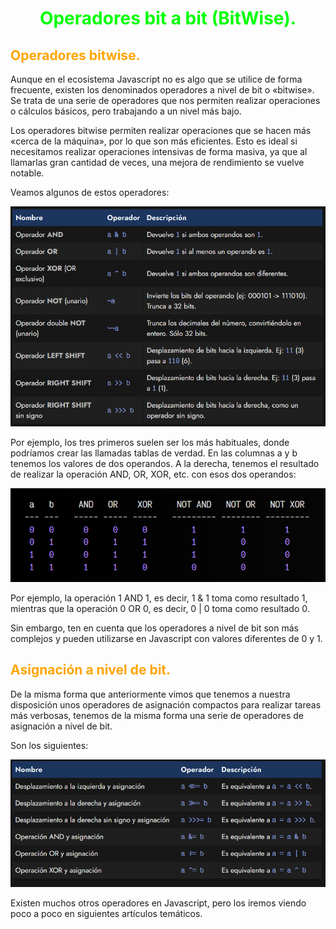  # <span style="color:lime"><center>Operadores bit a bit (BitWise).</center></span>

 ## <span style="color:orange">Operadores bitwise.</span>
 Aunque en el ecosistema Javascript no es algo que se utilice de forma frecuente, existen los denominados operadores a nivel de bit o «bitwise». Se trata de una serie de operadores que nos permiten realizar operaciones o cálculos básicos, pero trabajando a un nivel más bajo.

 Los operadores bitwise permiten realizar operaciones que se hacen más «cerca de la máquina», por lo que son más eficientes. Esto es ideal si necesitamos realizar operaciones intensivas de forma masiva, ya que al llamarlas gran cantidad de veces, una mejora de rendimiento se vuelve notable.

Veamos algunos de estos operadores:

![alt text](./imagenes-operador-bitwise/image.png)

Por ejemplo, los tres primeros suelen ser los más habituales, donde podríamos crear las llamadas tablas de verdad. En las columnas a y b tenemos los valores de dos operandos. A la derecha, tenemos el resultado de realizar la operación AND, OR, XOR, etc. con esos dos operandos:

![alt text](./imagenes-operador-bitwise/image-1.png)

Por ejemplo, la operación 1 AND 1, es decir, 1 & 1 toma como resultado 1, mientras que la operación 0 OR 0, es decir, 0 | 0 toma como resultado 0.

Sin embargo, ten en cuenta que los operadores a nivel de bit son más complejos y pueden utilizarse en Javascript con valores diferentes de 0 y 1.

## <span style="color:orange">Asignación a nivel de bit.</span>
De la misma forma que anteriormente vimos que tenemos a nuestra disposición unos operadores de asignación compactos para realizar tareas más verbosas, tenemos de la misma forma una serie de operadores de asignación a nivel de bit.

Son los siguientes:

![alt text](./imagenes-operador-bitwise/image-2.png)

Existen muchos otros operadores en Javascript, pero los iremos viendo poco a poco en siguientes artículos temáticos.


